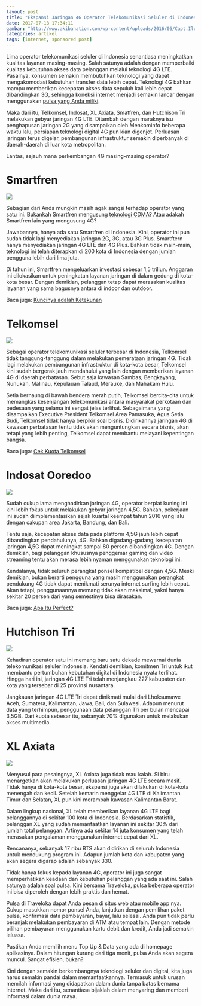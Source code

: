 ```yaml
---
layout: post
title: "Ekspansi Jaringan 4G Operator Telekomunikasi Seluler di Indonesia"
date: 2017-07-18 17:34:11
gambar: "http://www.akibanation.com/wp-content/uploads/2016/06/Capt.Ilustrasi-Smartphone-Jepang-Dalam-Dunia-Anime.jpg"
categories: artikel
tags: [internet, sponsored post]
---
```


Lima operator telekomunikasi seluler di Indonesia senantiasa meningkatkan kualitas layanan masing-masing. Salah satunya adalah dengan memperbaiki kualitas kebutuhan akses data pelanggan melalui teknologi 4G LTE. Pasalnya, konsumen semakin membutuhkan teknologi yang dapat mengakomodasi kebutuhan transfer data lebih cepat. Teknologi 4G bahkan mampu memberikan kecepatan akses data sepuluh kali lebih cepat dibandingkan 3G, sehingga koneksi internet menjadi semakin lancar dengan menggunakan [pulsa yang Anda miliki](https://www.traveloka.com/connectivity).

Maka dari itu, Telkomsel, Indosat, XL Axiata, Smatfren, dan Hutchison Tri melakukan gebyar jaringan 4G LTE. Ditambah dengan maraknya isu penghapusan jaringan 2G yang disampaikan oleh Menkominfo beberapa waktu lalu, persiapan teknologi digital 4G pun kian digenjot. Perluasan jaringan terus digelar, pembangunan infrastruktur semakin diperbanyak di daerah-daerah di luar kota metropolitan.

Lantas, sejauh mana perkembangan 4G masing-masing operator?

# Smartfren

![](https://s9.postimg.org/r6etceidr/Picture1.png)

Sebagian dari Anda mungkin masih agak sangsi terhadap operator yang satu ini. Bukankah Smartfren mengusung [teknologi CDMA](https://id.wikipedia.org/wiki/CDMA)? Atau adakah Smartfren lain yang mengusung 4G?

Jawabannya, hanya ada satu Smartfren di Indonesia. Kini, operator ini pun sudah tidak lagi menyediakan jaringan 2G, 3G, atau 3G Plus. Smartftern hanya menyediakan jaringan 4G LTE dan 4G Plus. Bahkan tidak main-main, teknologi ini telah diterapkan di 200 kota di Indonesia dengan jumlah pengguna lebih dari lima juta.

Di tahun ini, Smartfren mengeluarkan investasi sebesar 1,5 triliun. Anggaran ini dilokasikan untuk peningkatan layanan jaringan di dalam gedung di kota-kota besar. Dengan demikian, pelanggan tetap dapat merasakan kualitas layanan yang sama bagusnya antara di indoor dan outdoor.

Baca juga: [Kuncinya adalah Ketekunan](/2017/07/17/kuncinya-adalah-ketekunan.html)

# Telkomsel

![](https://s9.postimg.org/62y8bnugf/Picture2.png)

Sebagai operator telekomunikasi seluler terbesar di Indonesia, Telkomsel tidak tanggung-tanggung dalam melakukan pemerataan jaringan 4G. Tidak lagi melakukan pembangunan infrastruktur di kota-kota besar, Telkomsel kini sudah bergerak jauh mendahului yang lain dengan memberikan layanan 4G di daerah perbatasan. Sebut saja kawasan Sambas, Bengkayang, Nunukan, Malinau, Kepulauan Talaud, Merauke, dan Mahakam Hulu.

Setia bernaung di bawah bendera merah putih, Telkomsel bercita-cita untuk memangkas kesenjangan telekomunikasi antara masyarakat perkotaan dan pedesaan yang selama ini sengat jelas terlihat. Sebagaimana yang disampaikan Executive President Telkomsel Area Pamasuka, Agus Setia Budi, Telkomsel tidak hanya berpikir soal bisnis. Didirikannya jaringan 4G di kawasan perbatasan tentu tidak akan menguntungkan secara bisnis, akan tetapi yang lebih penting, Telkomsel dapat membantu melayani kepentingan bangsa. 

Baca juga: [Cek Kuota Telkomsel](/2017/06/07/kode-telkomsel-untuk-cek-kuota-sisa-paket-internet.html)

# Indosat Ooredoo

![](https://s9.postimg.org/bctx68ztr/Picture3.png)

Sudah cukup lama menghadirkan jaringan 4G, operator berplat kuning ini kini lebih fokus untuk melakukan gebyar jaringan 4,5G. Bahkan, pekerjaan ini sudah diimplementasikan sejak kuartal keempat tahun 2016 yang lalu dengan cakupan area Jakarta, Bandung, dan Bali.

Tentu saja, kecepatan akses data pada platform 4,5G jauh lebih cepat dibandingkan pendahulunya, 4G. Bahkan digadang-gadang, kecepatan jaringan 4,5G dapat meningkat sampai 80 persen dibandingkan 4G. Dengan demikian, bagi pelanggan khususnya penggemar gaming dan video streaming tentu akan merasa lebih nyaman menggunakan teknologi ini.

Kendalanya, tidak seluruh perangkat ponsel kompatibel dengan 4,5G. Meski demikian, bukan berarti pengguna yang masih menggunakan perangkat pendukung 4G tidak dapat menikmati serunya internet surfing lebih cepat. Akan tetapi, penggunaannya memang tidak akan maksimal, yakni hanya sekitar 20 persen dari yang semestinya bisa dirasakan.

Baca juga: [Apa Itu Perfect?](/2017/06/25/apa-itu-perfect.html)

# Hutchison Tri

![](https://s2.postimg.org/c7byd7yex/Picture4.png)

Kehadiran operator satu ini memang baru satu dekade mewarnai dunia telekomunikasi seluler Indonesia. Kendati demikian, komitmen Tri untuk ikut membantu pertumbuhan kebutuhan digital di Indonesia nyata terlihat. Hingga hari ini, jaringan 4G LTE Tri telah menjangkau 227 kabupaten dan kota yang tersebar di 25 provinsi nusantara. 

Jangkauan jaringan 4G LTE Tri dapat dinikmati mulai dari Lhoksumawe Aceh, Sumatera, Kalimantan, Jawa, Bali, dan Sulawesi. Adapun menurut data yang terhimpun, penggunaan data pelanggan Tri per bulan mencapai 3,5GB. Dari kuota sebesar itu, sebanyak 70% digunakan untuk melakukan akses multimedia.

# XL Axiata

![](https://s13.postimg.org/wkmlv12x3/Picture1b.png)

Menyusul para pesaingnya, XL Axiata juga tidak mau kalah. Si biru menargetkan akan melakukan perluasan jaringan 4G LTE secara masif. Tidak hanya di kota-kota besar, ekspansi juga akan dilakukan di kota-kota menengah dan kecil. Setelah kemarin menggelar 4G LTE di Kalimantan Timur dan Selatan, XL pun kini merambah kawasan Kalimantan Barat.

Dalam lingkup nasional, XL telah memberikan layanan 4G LTE bagi pelanggannya di sekitar 100 kota di Indonesia. Berdasarkan statistik, pelanggan XL yang sudah memanfaatkan layanan ini sekitar 30% dari jumlah total pelanggan. Artinya ada sekitar 14 juta konsumen yang telah merasakan pengalaman menggunakan internet cepat dari XL.

Rencananya, sebanyak 17 ribu BTS akan didirikan di seluruh Indonesia untuk mendukung program ini. Adapun jumlah kota dan kabupaten yang akan segera digarap adalah sebanyak 330.

Tidak hanya fokus kepada layanan 4G, operator ini juga sangat memperhatikan keadaan dan kebutuhan pelanggan yang ada saat ini. Salah satunya adalah soal pulsa. Kini bersama Traveloka, pulsa beberapa operator ini bisa diperoleh dengan lebih praktis dan hemat.

Pulsa di Traveloka dapat Anda pesan di situs web atau mobile app nya. Cukup masukkan nomor ponsel Anda, lanjutkan dengan pemilihan paket pulsa, konfirmasi data pembayaran, bayar, lalu selesai. Anda pun tidak perlu beranjak melakukan pembayaran di ATM atau tempat lain. Dengan metode pilihan pembayaran menggunakan kartu debit dan kredit, Anda jadi semakin leluasa.

Pastikan Anda memilih menu Top Up & Data yang ada di homepage aplikasinya. Dalam hitungan kurang dari tiga menit, pulsa Anda akan segera muncul. Sangat efisien, bukan?

Kini dengan semakin berkembangnya teknologi seluler dan digital, kita juga harus semakin pandai dalam memanfaatkannya. Termasuk untuk urusan memilah informasi yang didapatkan dalam dunia tanpa batas bernama internet. Maka dari itu, senantiasa bijaklah dalam menyaring dan memberi informasi dalam dunia maya.